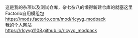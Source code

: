 这是我的杂项以及测试仓库，杂七杂八的懒得新建仓库的就塞这里  
Factorio自用模组包  
https://mods.factorio.com/mod/rlcyyg_modpack  
我的个人网站  
https://rlcyyg1108.github.io/rlcyyg_modpack  
